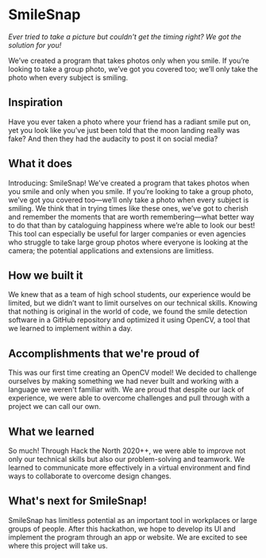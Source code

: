 # SmileSnap
*Ever tried to take a picture but couldn't get the timing right? We got the solution for you!*

We’ve created a program that takes photos only when you smile. If you’re looking to take a group photo, we’ve got you covered too; we’ll only take the photo when every subject is smiling.

## Inspiration
Have you ever taken a photo where your friend has a radiant smile put on, yet you look like you’ve just been told that the moon landing really was fake? And then they had the audacity to post it on social media?

## What it does
Introducing: SmileSnap! We’ve created a program that takes photos when you smile and only when you smile. If you’re looking to take a group photo, we’ve got you covered too—we’ll only take a photo when every subject is smiling. We think that in trying times like these ones, we’ve got to cherish and remember the moments that are worth remembering—what better way to do that than by cataloguing happiness where we’re able to look our best! This tool can especially be useful for larger companies or even agencies who struggle to take large group photos where everyone is looking at the camera; the potential applications and extensions are limitless.

## How we built it
We knew that as a team of high school students, our experience would be limited, but we didn’t want to limit ourselves on our technical skills. Knowing that nothing is original in the world of code, we found the smile detection software in a GitHub repository and optimized it using OpenCV, a tool that we learned to implement within a day.

## Accomplishments that we're proud of
This was our first time creating an OpenCV model! We decided to challenge ourselves by making something we had never built and working with a language we weren't familiar with. We are proud that despite our lack of experience, we were able to overcome challenges and pull through with a project we can call our own.

## What we learned
So much! Through Hack the North 2020++, we were able to improve not only our technical skills but also our problem-solving and teamwork. We learned to communicate more effectively in a virtual environment and find ways to collaborate to overcome design changes.

## What's next for SmileSnap!
SmileSnap has limitless potential as an important tool in workplaces or large groups of people. After this hackathon, we hope to develop its UI and implement the program through an app or website. We are excited to see where this project will take us.
